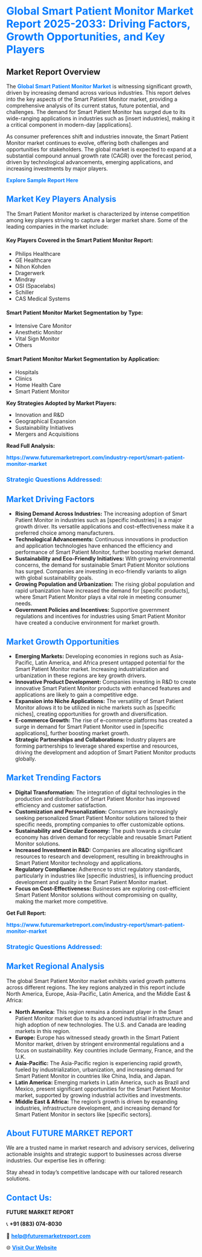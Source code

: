 <h1 style="color: #007BFF;">Global Smart Patient Monitor Market Report 2025-2033: Driving Factors, Growth Opportunities, and Key Players</h1>

<section id="overview">
<h2>Market Report Overview</h2>
<p>The <a href="https://www.futuremarketreport.com/industry-report/smart-patient-monitor-market" style="color: #007BFF; text-decoration: none;"><strong>Global Smart Patient Monitor Market</strong></a> is witnessing significant growth, driven by increasing demand across various industries. This report delves into the key aspects of the Smart Patient Monitor market, providing a comprehensive analysis of its current status, future potential, and challenges. The demand for Smart Patient Monitor has surged due to its wide-ranging applications in industries such as [insert industries], making it a critical component in modern-day [applications].</p>
<p>As consumer preferences shift and industries innovate, the Smart Patient Monitor market continues to evolve, offering both challenges and opportunities for stakeholders. The global market is expected to expand at a substantial compound annual growth rate (CAGR) over the forecast period, driven by technological advancements, emerging applications, and increasing investments by major players.</p>
</section>

<section id="overview">
<p><a href="https://www.futuremarketreport.com/request-sample/reportId=127266" style="color: #007BFF; text-decoration: none;"><strong>Explore Sample Report Here</strong></a></p>
</section>

<section id="key-players">
<h2 style="color: #007BFF;">Market Key Players Analysis</h2>
<p>The Smart Patient Monitor market is characterized by intense competition among key players striving to capture a larger market share. Some of the leading companies in the market include:</p>
<h4>Key Players Covered in the Smart Patient Monitor Report:</h4>
<ul><li>Philips Healthcare</li><li>GE Healthcare</li><li>Nihon Kohden</li><li>Dragerwerk</li><li>Mindray</li><li>OSI (Spacelabs)</li><li>Schiller</li><li>CAS Medical Systems</li></ul>
<h4>Smart Patient Monitor Market Segmentation by Type:</h4>
<ul><li>Intensive Care Monitor</li><li>Anesthetic Monitor</li><li>Vital Sign Monitor</li><li>Others</li></ul>

<h4>Smart Patient Monitor Market Segmentation by Application:</h4>
<ul><li>Hospitals</li><li>Clinics</li><li>Home Health Care</li><li>Smart Patient Monitor</li></ul>
<p><strong>Key Strategies Adopted by Market Players:</strong></p>
<ul>
<li>Innovation and R&D</li>
<li>Geographical Expansion</li>
<li>Sustainability Initiatives</li>
<li>Mergers and Acquisitions</li>
</ul>
</section>

<section>
<p><strong>Read Full Analysis: </strong></p><a href="https://www.futuremarketreport.com/industry-report/smart-patient-monitor-market" style="color: #007BFF; text-decoration: none;"><strong>https://www.futuremarketreport.com/industry-report/smart-patient-monitor-market</strong></a>
<h3 style="color: #007BFF;">Strategic Questions Addressed:</h3>
</section>

<section id="driving-factors">
<h2 style="color: #007BFF;">Market Driving Factors</h2>
<ul>
<li><strong>Rising Demand Across Industries:</strong> The increasing adoption of Smart Patient Monitor in industries such as [specific industries] is a major growth driver. Its versatile applications and cost-effectiveness make it a preferred choice among manufacturers.</li>
<li><strong>Technological Advancements:</strong> Continuous innovations in production and application technologies have enhanced the efficiency and performance of Smart Patient Monitor, further boosting market demand.</li>
<li><strong>Sustainability and Eco-Friendly Initiatives:</strong> With growing environmental concerns, the demand for sustainable Smart Patient Monitor solutions has surged. Companies are investing in eco-friendly variants to align with global sustainability goals.</li>
<li><strong>Growing Population and Urbanization:</strong> The rising global population and rapid urbanization have increased the demand for [specific products], where Smart Patient Monitor plays a vital role in meeting consumer needs.</li>
<li><strong>Government Policies and Incentives:</strong> Supportive government regulations and incentives for industries using Smart Patient Monitor have created a conducive environment for market growth.</li>
</ul>
</section>

<section id="growth-opportunities">
<h2 style="color: #007BFF;">Market Growth Opportunities</h2>
<ul>
<li><strong>Emerging Markets:</strong> Developing economies in regions such as Asia-Pacific, Latin America, and Africa present untapped potential for the Smart Patient Monitor market. Increasing industrialization and urbanization in these regions are key growth drivers.</li>
<li><strong>Innovative Product Development:</strong> Companies investing in R&D to create innovative Smart Patient Monitor products with enhanced features and applications are likely to gain a competitive edge.</li>
<li><strong>Expansion into Niche Applications:</strong> The versatility of Smart Patient Monitor allows it to be utilized in niche markets such as [specific niches], creating opportunities for growth and diversification.</li>
<li><strong>E-commerce Growth:</strong> The rise of e-commerce platforms has created a surge in demand for Smart Patient Monitor used in [specific applications], further boosting market growth.</li>
<li><strong>Strategic Partnerships and Collaborations:</strong> Industry players are forming partnerships to leverage shared expertise and resources, driving the development and adoption of Smart Patient Monitor products globally.</li>
</ul>
</section>

<section id="trending-factors">
<h2 style="color: #007BFF;">Market Trending Factors</h2>
<ul>
<li><strong>Digital Transformation:</strong> The integration of digital technologies in the production and distribution of Smart Patient Monitor has improved efficiency and customer satisfaction.</li>
<li><strong>Customization and Personalization:</strong> Consumers are increasingly seeking personalized Smart Patient Monitor solutions tailored to their specific needs, prompting companies to offer customizable options.</li>
<li><strong>Sustainability and Circular Economy:</strong> The push towards a circular economy has driven demand for recyclable and reusable Smart Patient Monitor solutions.</li>
<li><strong>Increased Investment in R&D:</strong> Companies are allocating significant resources to research and development, resulting in breakthroughs in Smart Patient Monitor technology and applications.</li>
<li><strong>Regulatory Compliance:</strong> Adherence to strict regulatory standards, particularly in industries like [specific industries], is influencing product development and quality in the Smart Patient Monitor market.</li>
<li><strong>Focus on Cost-Effectiveness:</strong> Businesses are exploring cost-efficient Smart Patient Monitor solutions without compromising on quality, making the market more competitive.</li>
</ul>
</section>

<section>
<p><strong>Get Full Report: </strong></p><a href="https://www.futuremarketreport.com/industry-report/smart-patient-monitor-market" style="color: #007BFF; text-decoration: none;"><strong>https://www.futuremarketreport.com/industry-report/smart-patient-monitor-market</strong></a>
<h3 style="color: #007BFF;">Strategic Questions Addressed:</h3>
</section>


<section id="regional-analysis">
<h2 style="color: #007BFF;">Market Regional Analysis</h2>
<p>The global Smart Patient Monitor market exhibits varied growth patterns across different regions. The key regions analyzed in this report include North America, Europe, Asia-Pacific, Latin America, and the Middle East & Africa:</p>
<ul>
<li><strong>North America:</strong> This region remains a dominant player in the Smart Patient Monitor market due to its advanced industrial infrastructure and high adoption of new technologies. The U.S. and Canada are leading markets in this region.</li>
<li><strong>Europe:</strong> Europe has witnessed steady growth in the Smart Patient Monitor market, driven by stringent environmental regulations and a focus on sustainability. Key countries include Germany, France, and the U.K.</li>
<li><strong>Asia-Pacific:</strong> The Asia-Pacific region is experiencing rapid growth, fueled by industrialization, urbanization, and increasing demand for Smart Patient Monitor in countries like China, India, and Japan.</li>
<li><strong>Latin America:</strong> Emerging markets in Latin America, such as Brazil and Mexico, present significant opportunities for the Smart Patient Monitor market, supported by growing industrial activities and investments.</li>
<li><strong>Middle East & Africa:</strong> The region’s growth is driven by expanding industries, infrastructure development, and increasing demand for Smart Patient Monitor in sectors like [specific sectors].</li>
</ul>
</section>

<footer>
<h2 style="color: #007BFF;">About FUTURE MARKET REPORT</h2>
<p>We are a trusted name in market research and advisory services, delivering actionable insights and strategic support to businesses across diverse industries. Our expertise lies in offering:</p>

<p>Stay ahead in today’s competitive landscape with our tailored research solutions.</p>

<h2 style="color: #007BFF;">Contact Us:</h2>
<p><strong>FUTURE MARKET REPORT</strong></p>
<p>📞 <strong>+91 (883) 074-8030</strong></p>
<p>📧 <strong><a href="mailto:help@futuremarketreport.com" style="color: #007BFF;">help@futuremarketreport.com</a></strong></p>
<p>🌐 <strong><a href="https://www.futuremarketreport.com/" style="color: #007BFF;">Visit Our Website</a></strong></p>
</footer>